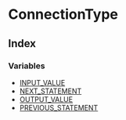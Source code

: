 # ConnectionType

## Index

### Variables

- [INPUT_VALUE](variables/INPUT_VALUE.md)
- [NEXT_STATEMENT](variables/NEXT_STATEMENT.md)
- [OUTPUT_VALUE](variables/OUTPUT_VALUE.md)
- [PREVIOUS_STATEMENT](variables/PREVIOUS_STATEMENT.md)
